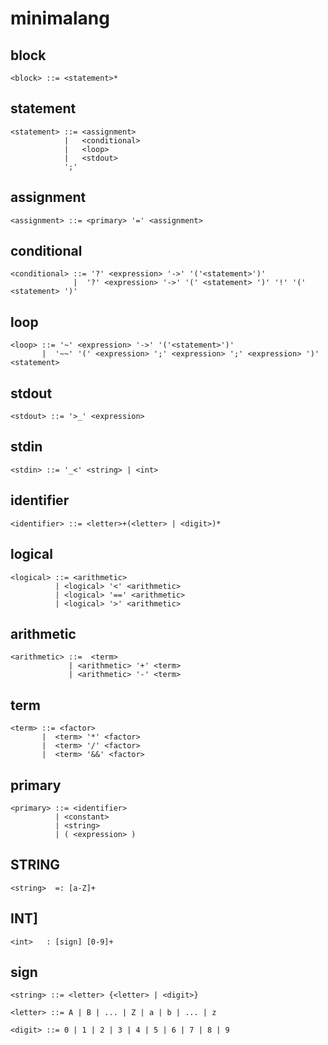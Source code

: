 # minimalang

## block
```
<block> ::= <statement>*
```

## statement
```
<statement> ::= <assignment>
            |   <conditional>
            |   <loop>
            |   <stdout>
            ';'
```

## assignment
```
<assignment> ::= <primary> '=' <assignment>
```
## conditional
```
<conditional> ::= '?' <expression> '->' '('<statement>')'
              |  '?' <expression> '->' '(' <statement> ')' '!' '(' <statement> ')'
```           
## loop
```
<loop> ::= '~' <expression> '->' '('<statement>')'
       |  '~~' '(' <expression> ';' <expression> ';' <expression> ')' <statement>
```

## stdout
```
<stdout> ::= '>_' <expression>  
```

## stdin
```
<stdin> ::= '_<' <string> | <int>
```

## identifier
```
<identifier> ::= <letter>+(<letter> | <digit>)*
```

## logical
```
<logical> ::= <arithmetic>
          | <logical> '<' <arithmetic>
          | <logical> '==' <arithmetic>
          | <logical> '>' <arithmetic>
```
## arithmetic
```
<arithmetic> ::=  <term>
             | <arithmetic> '+' <term>
             | <arithmetic> '-' <term>

```
## term
```
<term> ::= <factor>
       |  <term> '*' <factor>
       |  <term> '/' <factor>
       |  <term> '&&' <factor>
```

## primary
```
<primary> ::= <identifier>
          | <constant>
          | <string>
          | ( <expression> )
```

## STRING
```
<string>  =: [a-Z]+
```
## INT]
```
<int>   : [sign] [0-9]+
```
## sign
```
<string> ::= <letter> {<letter> | <digit>}
```
```
<letter> ::= A | B | ... | Z | a | b | ... | z
```
```
<digit> ::= 0 | 1 | 2 | 3 | 4 | 5 | 6 | 7 | 8 | 9
```